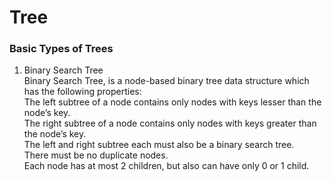 # Tree

### Basic Types of Trees
1. Binary Search Tree
<br/>Binary Search Tree, is a node-based binary tree data structure which has the following properties:
<br/>The left subtree of a node contains only nodes with keys lesser than the node’s key.
<br/>The right subtree of a node contains only nodes with keys greater than the node’s key.
<br/>The left and right subtree each must also be a binary search tree.
<br/>There must be no duplicate nodes.
<br/>Each node has at most 2 children, but also can have only 0 or 1 child.
